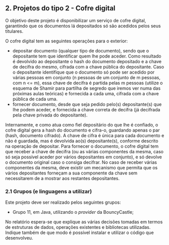 
## 2. Projetos do tipo 2 - Cofre digital

O objetivo deste projeto é disponibilizar um serviço de cofre digital, garantindo que os documentos lá depositados só são acedidos pelos seus titulares.

O cofre digital tem as seguintes operações para o exterior:

+ depositar documento (qualquer tipo de documento), sendo que o depositante tem que identificar quem lhe pode aceder. Como resultado é devolvido ao depositante o hash do documento depositado e a chave de decifra do mesmo, cifrada com a chave pública do depositante. Caso o depositante identifique que o documento só pode ser acedido por várias pessoas em conjunto (n pessoas de um conjunto de m pessoas, com n <= m), essa chave de decifra é partida pelas m pessoas (utilize o esquema de Shamir para partilha de segredo que iremos ver numa das próximas aulas teóricas) e fornecida a cada uma, cifrada com a chave pública de cada uma.
+ fornecer documento, desde que seja pedido pelo(s) depositante(s) que lhe podem aceder, e fornecida a chave correta de decifra (já decifrada pela chave privada do depositante).

Internamente, e como atua como fiel depositário do que lhe é confiado, o cofre digital gera a hash do documento e cifra-o, guardando apenas o par (hash, documento cifrado). A chave de cifra é única para cada documento e não é guardada, mas é devolvida ao(s) depositante(s), conforme descrito na operação de depositar.
Para fornecer o documento, o cofre digital tem que receber a chave de decifra (ou as várias componentes da mesma, caso só seja possível aceder por vários depositantes em conjunto), e só devolve o documento original caso o consiga decifrar. No caso de receber várias componentes da mesma, deve existir um mecanismo que permita que os vários depositantes forneçam a sua componente da chave sem necessitarem de a mostrar aos restantes depositantes.

### 2.1 Grupos (e linguagens a utilizar)

Este projeto deve ser realizado pelos seguintes grupos:

+ Grupo 11, em Java, utilizando o _provider_ da BouncyCastle;


No relatório espera-se que explique as várias decisões tomadas em termos de estruturas de dados, operações existentes e bibliotecas utilizadas. Indique também de que modo é possível instalar e utilizar o código que desenvolveu.

